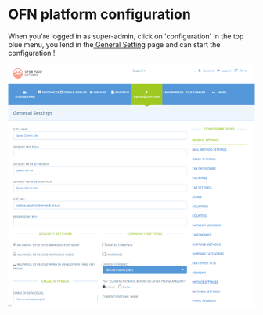 # OFN platform configuration

When you're logged in as super-admin, click on 'configuration' in the top blue menu, you lend in the[ General Setting](https://ofn-user-guide.gitbook.io/ofn-super-admin-guide/ofn-platform-configuration/general-settings) page and can start the configuration !

![](../.gitbook/assets/image%20%285%29.png)

